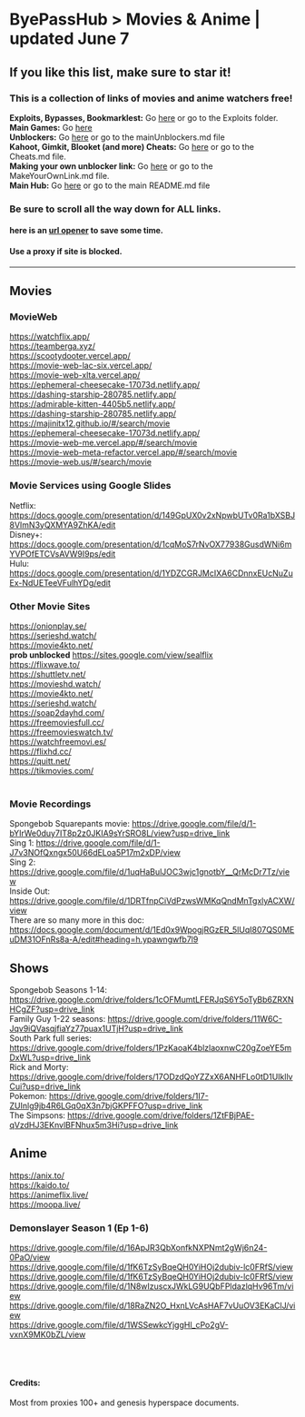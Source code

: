 # ByePassHub > Movies & Anime | updated June 7
## If you like this list, make sure to star it!
### This is a collection of links of movies and anime watchers **free**! 
**Exploits, Bypasses, Bookmarklest:** Go [here](https://github.com/wea-f/ByePassHub/tree/main/Exploits) or go to the Exploits folder. <br>
**Main Games:** Go [here](https://github.com/wea-f/ByePassHub/blob/main/Games.md) <br>
**Unblockers:** Go [here](https://github.com/wea-f/ByePassHub/blob/main/mainUnblockers.md) or go to the mainUnblockers.md file <br>
**Kahoot, Gimkit, Blooket (and more) Cheats:** Go [here](https://github.com/wea-f/ByePassHub//blob/main/Cheats.md) or go to the Cheats.md file. <br>
**Making your own unblocker link:** Go [here](https://github.com/wea-f/ByePassHub/blob/main/MakeYourOwnLink.md) or go to the MakeYourOwnLink.md file. <br>
**Main Hub:** Go [here](https://github.com/wea-f/ByePassHub/blob/main/README.md) or go to the main README.md file <br>

### Be sure to scroll all the way down for ALL links. 
  #### here is an [url opener](https://www.openallurls.com/) to save some time.
  #### Use a proxy if site is blocked.
---

## Movies
### MovieWeb
https://watchflix.app/   <br>
https://teamberga.xyz/ <br>
https://scootydooter.vercel.app/   <br>
https://movie-web-lac-six.vercel.app/ <br>
https://movie-web-xlta.vercel.app/ <br>
https://ephemeral-cheesecake-17073d.netlify.app/ <br>
https://dashing-starship-280785.netlify.app/ <br>
https://admirable-kitten-4405b5.netlify.app/ <br>
https://dashing-starship-280785.netlify.app/  <br>
https://majinitx12.github.io/#/search/movie <br>
https://ephemeral-cheesecake-17073d.netlify.app/ <br>
https://movie-web-me.vercel.app/#/search/movie<br>
https://movie-web-meta-refactor.vercel.app/#/search/movie <br>
https://movie-web.us/#/search/movie <br>
### Movie Services using Google Slides
Netflix: https://docs.google.com/presentation/d/149GpUX0v2xNpwbUTv0Ra1bXSBJ8VImN3yQXMYA9ZhKA/edit <br>
Disney+: https://docs.google.com/presentation/d/1cqMoS7rNvOX77938GusdWNi6mYVPOfETCVsAVW9I9ps/edit <br>
Hulu: https://docs.google.com/presentation/d/1YDZCGRJMcIXA6CDnnxEUcNuZuEx-NdUETeeVFulhYDg/edit <br>
### Other Movie Sites
https://onionplay.se/ <br>
https://serieshd.watch/ <br>
https://movie4kto.net/  <br>
**prob unblocked** https://sites.google.com/view/sealflix <br>
https://flixwave.to/  <br>
https://shuttletv.net/ <br>
https://movieshd.watch/ <br>
https://movie4kto.net/ <br>
https://serieshd.watch/ <br>
https://soap2dayhd.com/  <br>
https://freemoviesfull.cc/ <br>
https://freemovieswatch.tv/  <br>
https://watchfreemovi.es/  <br>
https://flixhd.cc/  <br>
https://quitt.net/ <br>
https://tikmovies.com/ <br>
<br>
### Movie Recordings
Spongebob Squarepants movie: https://drive.google.com/file/d/1-bYIrWe0duy7IT8p2z0JKIA9sYrSRO8L/view?usp=drive_link <br>
Sing 1: https://drive.google.com/file/d/1-J7v3NOfQxngx50U66dELoa5P17m2xDP/view <br>
Sing 2: https://drive.google.com/file/d/1uqHaBulJOC3wjc1gnotbY__QrMcDr7Tz/view <br>
Inside Out: https://drive.google.com/file/d/1DRTfnpCiVdPzwsWMKqQndMnTgxlyACXW/view <br>
There are so many more in this doc: https://docs.google.com/document/d/1Ed0x9WpogjRGzER_5lUqI807QS0MEuDM31OFnRs8a-A/edit#heading=h.ypawngwfb7l9 <br>
## Shows
Spongebob Seasons 1-14: https://drive.google.com/drive/folders/1cOFMumtLFERJqS6Y5oTyBb6ZRXNHCgZF?usp=drive_link <br>
Family Guy 1-22 seasons: https://drive.google.com/drive/folders/11W6C-Jqv9iQVasqjfiaYz77puax1UTjH?usp=drive_link <br>
South Park full series: https://drive.google.com/drive/folders/1PzKaoaK4blzlaoxnwC20gZoeYE5mDxWL?usp=drive_link <br>
Rick and Morty: https://drive.google.com/drive/folders/17ODzdQoYZZxX6ANHFLo0tD1UIkllvCui?usp=drive_link <br>
Pokemon: https://drive.google.com/drive/folders/1I7-ZUInlg9jb4R6LGq0qX3n7bjGKPFFO?usp=drive_link <br>
The Simpsons: https://drive.google.com/drive/folders/1ZtFBjPAE-qVzdHJ3EKnvlBFNhux5m3Hi?usp=drive_link <br>


## Anime
https://anix.to/ <br>
https://kaido.to/  <br>
https://animeflix.live/ <br>
https://moopa.live/ <br> 
### Demonslayer Season 1 (Ep 1-6)
https://drive.google.com/file/d/16ApJR3QbXonfkNXPNmt2gWj6n24-0PaO/view <br>
https://drive.google.com/file/d/1fK6TzSyBqeQH0YiHOj2dubiv-lc0FRfS/view <br>
https://drive.google.com/file/d/1fK6TzSyBqeQH0YiHOj2dubiv-lc0FRfS/view <br>
https://drive.google.com/file/d/1N8wIzuscxJWkLG9UQbFPldazlqHv96Tm/view <br>
https://drive.google.com/file/d/18RaZN2O_HxnLVcAsHAF7vUuOV3EKaClJ/view <br>
https://drive.google.com/file/d/1WSSewkcYjggHl_cPo2gV-vxnX9MK0bZL/view <br>

<br> <br>

#### Credits:
Most from proxies 100+ and genesis hyperspace documents.
